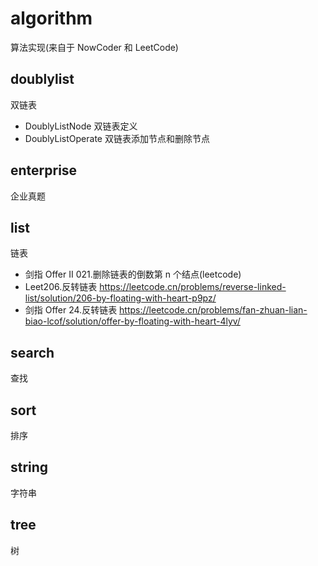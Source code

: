 # algorithm
算法实现(来自于 NowCoder 和 LeetCode)
## doublylist
双链表
- DoublyListNode 双链表定义
- DoublyListOperate 双链表添加节点和删除节点
## enterprise
企业真题
## list
链表
- 剑指 Offer II 021.删除链表的倒数第 n 个结点(leetcode)
- Leet206.反转链表
  https://leetcode.cn/problems/reverse-linked-list/solution/206-by-floating-with-heart-p9pz/
- 剑指 Offer 24.反转链表
  https://leetcode.cn/problems/fan-zhuan-lian-biao-lcof/solution/offer-by-floating-with-heart-4lyv/
## search
查找
## sort
排序
## string
字符串
## tree
树
